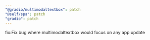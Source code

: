 ```yaml
---
"@gradio/multimodaltextbox": patch
"@self/spa": patch
"gradio": patch
---
```


fix:Fix bug where multimodaltextbox would focus on any app update
